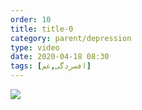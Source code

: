 ```yaml
---
order: 10
title: title-0
category: parent/depression
type: video
date: 2020-04-18 08:30
tags: [افسردگی,غم]
---
```


[![](../../static/images/depression-parent-cover.webp)](../../static/videos/depression-parent.mp4)